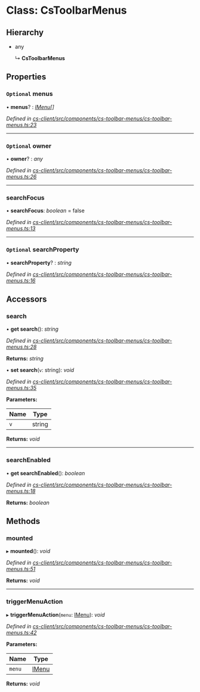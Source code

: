 # Class: CsToolbarMenus

## Hierarchy

* any

  ↳ **CsToolbarMenus**

## Properties

### `Optional` menus

• **menus**? : *[IMenu](../interfaces/_cs_core_src_interactions_menu_.imenu.md)[]*

*Defined in [cs-client/src/components/cs-toolbar-menus/cs-toolbar-menus.ts:23](https://github.com/TNOCS/csnext/blob/40018c3a/packages/cs-client/src/components/cs-toolbar-menus/cs-toolbar-menus.ts#L23)*

___

### `Optional` owner

• **owner**? : *any*

*Defined in [cs-client/src/components/cs-toolbar-menus/cs-toolbar-menus.ts:26](https://github.com/TNOCS/csnext/blob/40018c3a/packages/cs-client/src/components/cs-toolbar-menus/cs-toolbar-menus.ts#L26)*

___

###  searchFocus

• **searchFocus**: *boolean* = false

*Defined in [cs-client/src/components/cs-toolbar-menus/cs-toolbar-menus.ts:13](https://github.com/TNOCS/csnext/blob/40018c3a/packages/cs-client/src/components/cs-toolbar-menus/cs-toolbar-menus.ts#L13)*

___

### `Optional` searchProperty

• **searchProperty**? : *string*

*Defined in [cs-client/src/components/cs-toolbar-menus/cs-toolbar-menus.ts:16](https://github.com/TNOCS/csnext/blob/40018c3a/packages/cs-client/src/components/cs-toolbar-menus/cs-toolbar-menus.ts#L16)*

## Accessors

###  search

• **get search**(): *string*

*Defined in [cs-client/src/components/cs-toolbar-menus/cs-toolbar-menus.ts:28](https://github.com/TNOCS/csnext/blob/40018c3a/packages/cs-client/src/components/cs-toolbar-menus/cs-toolbar-menus.ts#L28)*

**Returns:** *string*

• **set search**(`v`: string): *void*

*Defined in [cs-client/src/components/cs-toolbar-menus/cs-toolbar-menus.ts:35](https://github.com/TNOCS/csnext/blob/40018c3a/packages/cs-client/src/components/cs-toolbar-menus/cs-toolbar-menus.ts#L35)*

**Parameters:**

Name | Type |
------ | ------ |
`v` | string |

**Returns:** *void*

___

###  searchEnabled

• **get searchEnabled**(): *boolean*

*Defined in [cs-client/src/components/cs-toolbar-menus/cs-toolbar-menus.ts:18](https://github.com/TNOCS/csnext/blob/40018c3a/packages/cs-client/src/components/cs-toolbar-menus/cs-toolbar-menus.ts#L18)*

**Returns:** *boolean*

## Methods

###  mounted

▸ **mounted**(): *void*

*Defined in [cs-client/src/components/cs-toolbar-menus/cs-toolbar-menus.ts:51](https://github.com/TNOCS/csnext/blob/40018c3a/packages/cs-client/src/components/cs-toolbar-menus/cs-toolbar-menus.ts#L51)*

**Returns:** *void*

___

###  triggerMenuAction

▸ **triggerMenuAction**(`menu`: [IMenu](../interfaces/_cs_core_src_interactions_menu_.imenu.md)): *void*

*Defined in [cs-client/src/components/cs-toolbar-menus/cs-toolbar-menus.ts:42](https://github.com/TNOCS/csnext/blob/40018c3a/packages/cs-client/src/components/cs-toolbar-menus/cs-toolbar-menus.ts#L42)*

**Parameters:**

Name | Type |
------ | ------ |
`menu` | [IMenu](../interfaces/_cs_core_src_interactions_menu_.imenu.md) |

**Returns:** *void*
